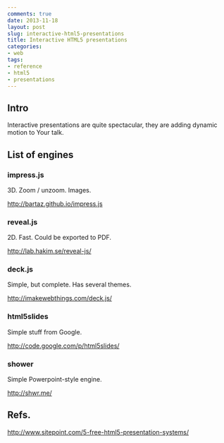 ```yaml
---
comments: true
date: 2013-11-18
layout: post
slug: interactive-html5-presentations
title: Interactive HTML5 presentations
categories:
- web
tags:
- reference
- html5
- presentations
---
```


## Intro

Interactive presentations are quite spectacular, they are adding dynamic motion to Your talk.

## List of engines

### impress.js

3D. Zoom / unzoom. Images.

http://bartaz.github.io/impress.js

### reveal.js

2D. Fast. Could be exported to PDF.

http://lab.hakim.se/reveal-js/

### deck.js

Simple, but complete. Has several themes.

http://imakewebthings.com/deck.js/

### html5slides

Simple stuff from Google.

http://code.google.com/p/html5slides/

### shower

Simple Powerpoint-style engine.

http://shwr.me/

## Refs.

http://www.sitepoint.com/5-free-html5-presentation-systems/
